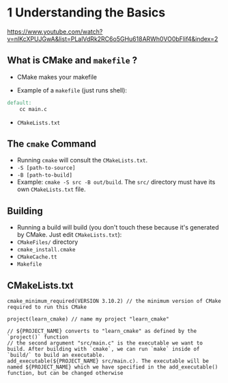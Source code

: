 
# 1 Understanding the Basics

https://www.youtube.com/watch?v=nlKcXPUJGwA&list=PLalVdRk2RC6o5GHu618ARWh0VO0bFlif4&index=2

## What is CMake and `makefile` ?

- CMake makes your makefile

- Example of a `makefile` (just runs shell):

```makefile
default:
	cc main.c
```

- `CMakeLists.txt`

## The `cmake` Command

- Running `cmake` will consult the `CMakeLists.txt`.
- `-S [path-to-source]`
- `-B [path-to-build]`
- Example: `cmake -S src -B out/build`. The `src/` directory must have its own `CMakeLists.txt` file.

## Building

- Running a build will build (you don't touch these because it's generated by CMake. Just edit `CMakeLists.txt`):
- `CMakeFiles/` directory
- `cmake_install.cmake`
- `CMakeCache.tt`
- `Makefile`

## CMakeLists.txt

```
cmake_minimum_required(VERSION 3.10.2) // the minimum version of CMake required to run this CMake

project(learn_cmake) // name my project "learn_cmake"

// ${PROJECT_NAME} converts to "learn_cmake" as defined by the `project()` function
// the second argument "src/main.c" is the executable we want to build. After building with `cmake`, we can run `make` inside of `build/` to build an executable.
add_executable(${PROJECT_NAME} src/main.c). The executable will be named ${PROJECT_NAME} which we have specified in the add_executable() function, but can be changed otherwise
```
